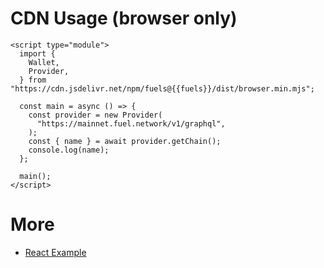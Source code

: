 <script setup>
  import { data } from '../../versions.data'
  const { fuels } = data
</script>

# CDN Usage (browser only)

```html-vue
<script type="module">
  import {
    Wallet,
    Provider,
  } from "https://cdn.jsdelivr.net/npm/fuels@{{fuels}}/dist/browser.min.mjs";

  const main = async () => {
    const provider = new Provider(
      "https://mainnet.fuel.network/v1/graphql",
    );
    const { name } = await provider.getChain();
    console.log(name);
  };

  main();
</script>
```

# More

- [React Example](./react-example.md)
